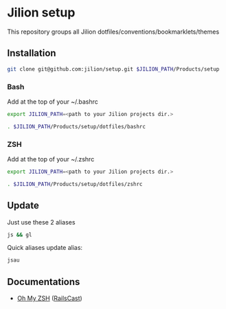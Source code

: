 # Jilion setup

This repository groups all Jilion dotfiles/conventions/bookmarklets/themes

## Installation

``` bash
git clone git@github.com:jilion/setup.git $JILION_PATH/Products/setup
```

### Bash

Add at the top of your ~/.bashrc

``` bash
export JILION_PATH=<path to your Jilion projects dir.>

. $JILION_PATH/Products/setup/dotfiles/bashrc
```

### ZSH

Add at the top of your ~/.zshrc

``` bash
export JILION_PATH=<path to your Jilion projects dir.>

. $JILION_PATH/Products/setup/dotfiles/zshrc
```

## Update

Just use these 2 aliases

``` bash
js && gl
```

Quick aliases update alias:

``` bash
jsau
```

## Documentations

- [Oh My ZSH](https://github.com/robbyrussell/oh-my-zsh) ([RailsCast](http://railscasts.com/episodes/308-oh-my-zsh))
